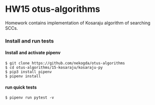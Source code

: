# HW15 otus-algorithms

Homework contains implementation of Kosaraju algorithm of searching SCCs.

### Install and run tests

#### Install and activate pipenv
```
$ git clone https://github.com/nekogda/otus-algorithms
$ cd otus-algorithms/15-kosaraju/kosaraju-py
$ pip3 install pipenv
$ pipenv install
```

#### run quick tests
```
$ pipenv run pytest -v
```
